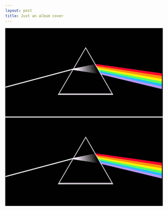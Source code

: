 ```yaml
---
layout: post
title: Just an album cover
---
```

![AC1](/images/album-covers/album-cover-1.png)
![AC2](/images/album-covers/album-cover-2.png)
